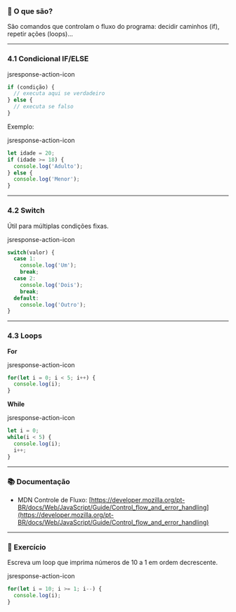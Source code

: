 ### 📌 O que são?

São comandos que controlam o fluxo do programa: decidir caminhos (if), repetir ações (loops)...

---

### 4.1 Condicional IF/ELSE

jsresponse-action-icon

```js
if (condição) {
  // executa aqui se verdadeiro
} else {
  // executa se falso
}
```

Exemplo:

jsresponse-action-icon

```js
let idade = 20;
if (idade >= 18) {
  console.log('Adulto');
} else {
  console.log('Menor');
}
```

---

### 4.2 Switch

Útil para múltiplas condições fixas.

jsresponse-action-icon

```js
switch(valor) {
  case 1:
    console.log('Um');
    break;
  case 2:
    console.log('Dois');
    break;
  default:
    console.log('Outro');
}
```

---

### 4.3 Loops

**For**

jsresponse-action-icon

```js
for(let i = 0; i < 5; i++) {
  console.log(i);
}
```

**While**

jsresponse-action-icon

```js
let i = 0;
while(i < 5) {
  console.log(i);
  i++;
}
```

---

### 📚 Documentação

- MDN Controle de Fluxo: [https://developer.mozilla.org/pt-BR/docs/Web/JavaScript/Guide/Control_flow_and_error_handling](https://developer.mozilla.org/pt-BR/docs/Web/JavaScript/Guide/Control_flow_and_error_handling)

---

### 🧩 Exercício

Escreva um loop que imprima números de 10 a 1 em ordem decrescente.

jsresponse-action-icon

```js
for(let i = 10; i >= 1; i--) {
  console.log(i);
}
```